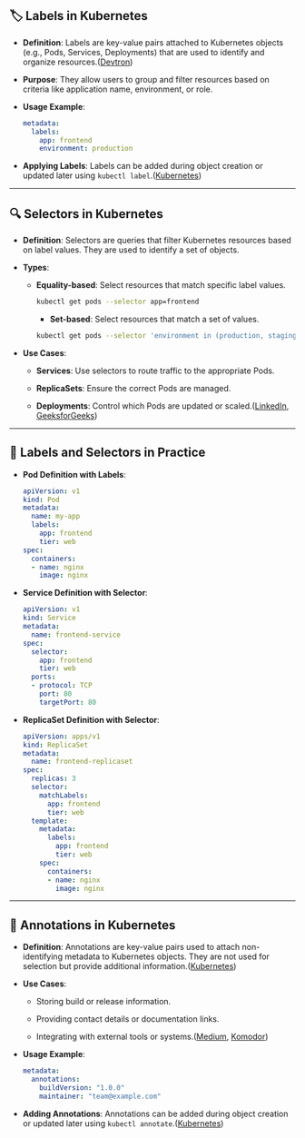 ## 🏷️ Labels in Kubernetes

- **Definition**: Labels are key-value pairs attached to Kubernetes objects (e.g., Pods, Services, Deployments) that are used to identify and organize resources.([Devtron](https://devtron.ai/blog/kubernetes-labels-and-selectors-a-definitive-guide-with-hands-on/?utm_source=chatgpt.com "Kubernetes Labels and Selectors: A Definitive Guide with Hands-on"))
    
- **Purpose**: They allow users to group and filter resources based on criteria like application name, environment, or role.
    
- **Usage Example**:
    ```yaml
    metadata:
      labels:
        app: frontend
        environment: production
    ```

- **Applying Labels**: Labels can be added during object creation or updated later using `kubectl label`.([Kubernetes](https://kubernetes.io/docs/concepts/overview/working-with-objects/annotations/?utm_source=chatgpt.com "Annotations | Kubernetes"))

---

## 🔍 Selectors in Kubernetes

- **Definition**: Selectors are queries that filter Kubernetes resources based on label values. They are used to identify a set of objects.
    
- **Types**:
    
    - **Equality-based**: Select resources that match specific label values.
        
        ```bash
        kubectl get pods --selector app=frontend
        ```
        
	    - **Set-based**: Select resources that match a set of values.

        ```bash
        kubectl get pods --selector 'environment in (production, staging)'
        ```

- **Use Cases**:
    
    - **Services**: Use selectors to route traffic to the appropriate Pods.
        
    - **ReplicaSets**: Ensure the correct Pods are managed.
        
    - **Deployments**: Control which Pods are updated or scaled.([LinkedIn](https://www.linkedin.com/pulse/mastering-kubernetes-labels-selectors-christopher-adamson-ft6ac?utm_source=chatgpt.com "Mastering Kubernetes Labels and Selectors - LinkedIn"), [GeeksforGeeks](https://www.geeksforgeeks.org/kubernetes-labels-selectors/?utm_source=chatgpt.com "Kubernetes – Labels & Selectors | GeeksforGeeks"))


---

## 🧩 Labels and Selectors in Practice

- **Pod Definition with Labels**:

    ```yaml
    apiVersion: v1
    kind: Pod
    metadata:
      name: my-app
      labels:
        app: frontend
        tier: web
    spec:
      containers:
      - name: nginx
        image: nginx
    ```


- **Service Definition with Selector**:

    ```yaml
    apiVersion: v1
    kind: Service
    metadata:
      name: frontend-service
    spec:
      selector:
        app: frontend
        tier: web
      ports:
      - protocol: TCP
        port: 80
        targetPort: 80
    ```


- **ReplicaSet Definition with Selector**:

    ```yaml
    apiVersion: apps/v1
    kind: ReplicaSet
    metadata:
      name: frontend-replicaset
    spec:
      replicas: 3
      selector:
        matchLabels:
          app: frontend
          tier: web
      template:
        metadata:
          labels:
            app: frontend
            tier: web
        spec:
          containers:
          - name: nginx
            image: nginx
    ```


---

## 📝 Annotations in Kubernetes

- **Definition**: Annotations are key-value pairs used to attach non-identifying metadata to Kubernetes objects. They are not used for selection but provide additional information.([Kubernetes](https://kubernetes.io/docs/concepts/overview/working-with-objects/annotations/?utm_source=chatgpt.com "Annotations | Kubernetes"))

- **Use Cases**:
    
    - Storing build or release information.
        
    - Providing contact details or documentation links.
        
    - Integrating with external tools or systems.([Medium](https://thekubeguy.com/kubernetes-annotations-the-hidden-feature-that-boosts-your-devops-game-e6c1688b1bcf?utm_source=chatgpt.com "Leveraging Kubernetes Annotations for Better Control - The kube guy"), [Komodor](https://komodor.com/blog/best-practices-guide-for-kubernetes-labels-and-annotations/?utm_source=chatgpt.com "Best Practices Guide for Kubernetes Labels and Annotations"))

- **Usage Example**:    
    ```yaml
    metadata:
      annotations:
        buildVersion: "1.0.0"
        maintainer: "team@example.com"
    ```

- **Adding Annotations**: Annotations can be added during object creation or updated later using `kubectl annotate`.([Kubernetes](https://kubernetes.io/docs/reference/kubectl/generated/kubectl_annotate/?utm_source=chatgpt.com "kubectl annotate | Kubernetes"))